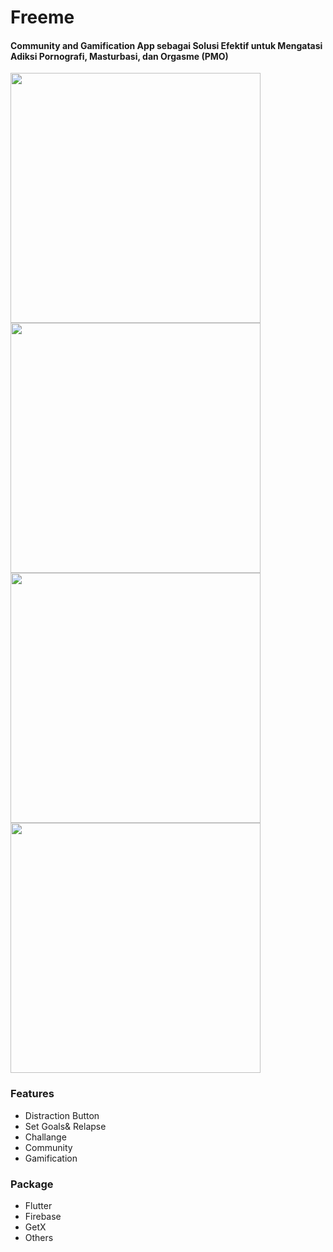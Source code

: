 # Freeme
#### Community and Gamification App sebagai Solusi Efektif untuk Mengatasi Adiksi Pornografi, Masturbasi, dan Orgasme (PMO)

<img src="https://github.com/itsMallix/Freeme/assets/85415488/6e1051d1-d01b-4721-9afe-89d28d9dc6ca" width="400">
<img src="https://github.com/itsMallix/Freeme/assets/85415488/a7355590-e78e-44de-9211-2d071d9acc83" width="400">
<img src="https://github.com/itsMallix/Freeme/assets/85415488/ceb6e100-24cd-4e4c-8952-f73a2b86ce48" width="400">
<img src="https://github.com/itsMallix/Freeme/assets/85415488/b5186286-d1ce-4d74-857d-111d35937198" width="400">

### Features
- Distraction Button
- Set Goals& Relapse
- Challange
- Community
- Gamification

### Package
- Flutter
- Firebase
- GetX
- Others

